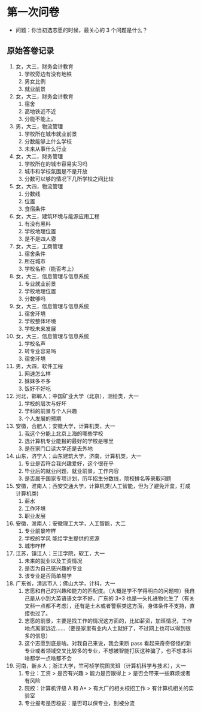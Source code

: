 # 第一次问卷

- 问题：你当初选志愿的时候，最关心的 3 个问题是什么？

## 原始答卷记录

1. 女，大三，财务会计教育
    1. 学校旁边有没有地铁
    2. 男女比例
    3. 就业前景
2. 女，大三，财务会计教育
    1. 宿舍
    2. 高地铁近不近
    3. 分能不能上。
3. 男，大三，物流管理
    1. 学校所在城市就业前景
    2. 分数能够上什么学校
    3. 未来从事什么行业
4. 女，大二，财务管理
    1. 学校所在的城市容易实习吗
    2. 城市和学校氛围是不是开放
    3. 分数可以够的情况下几所学校之间比较
5. 女，大四，物流管理
    1. 分数线
    2. 位置
    3. 食宿条件
6. 女，大三，建筑环境与能源应用工程
    1. 有没有黑料
    2. 学校地理位置
    3. 是不是四人寝
7. 女，大三，工商管理
    1. 宿舍条件
    2. 所在城市
    3. 学校名称（能否考上）
8. 女，大三，信息管理与信息系统
    1. 专业就业前景
    2. 学校地理位置
    3. 分数够吗
9. 女，大三，信息管理与信息系统
    1. 宿舍环境
    2. 学校整体环境
    3. 学校未来发展
10. 女，大三，信息管理与信息系统
    1. 学校名声
    2. 转专业容易吗
    3. 宿舍环境
11. 男，大四，软件工程
    1. 网速怎么样
    2. 妹妹多不多
    3. 饭好不好吃
12. 河北，邯郸人；中国矿业大学（北京），测绘类，大一
    1. 学校的层次与好坏
    2. 学科的前景与个人兴趣
    3. 个人发展的预期
13. 安徽，合肥人；安徽大学，计算机类，大一
    1. 我这个分能上北京上海的哪些学校
    2. 选计算机专业能报的最好的学校是哪里
    3. 是在家门口读大学还是去外地
14. 山东，济宁人；山东建筑大学，济南，计算机类，大一
    1. 专业是否符合我兴趣爱好，这个很在乎
    2. 毕业后的就业问题，就业前景，工作内容
    3. 是否属于国家专项计划，历年招生分数线，院校排名等录取问题
15. 安徽，淮南人；西安交通大学，计算机类(人工智能，但为了避免开盒，打成计算机类)
    1. 薪水
    2. 工作环境
    3. 职业发展
16. 安徽，淮南人；安徽理工大学，人工智能，大二
    1. 专业前景咋样
    2. 学校的学风 能给学生提供的资源
    3. 城市咋样
17. 江苏，镇江人；三江学院，软工，大一
    1. 未来的就业以及工资情况
    2. 是否为自己感兴趣的专业
    3. 该专业是否简单易学
18. 广东省，清远市人；佛山大学，计科，大一
    1. 志愿和自己的兴趣和能力的匹配度。（大概是学不学得明白的问题啦）我自己是从小到大英语语文学不好，广东的 3+3 也是一头扎进物化生了（有关文科一点都不考虑），还有是土木或者警察类这方面，身体条件不支持，直接也过了。
    2. 志愿的前景，主要是找工作的情况这方面的，比如薪资，加班情况，工作地点离家远近……（要是家里有业内人士就好了，不过网上也可以得到很多的信息）
    3. 这个志愿到底是啥。对我自己来说，我会果断 pass 看起来奇奇怪怪的新专业或者领域交叉比较多的专业，不想被智能打灰这种骗了，也不想本科啥都学一点啥都不会
19. 河南，新乡人；浙江大学，竺可桢学院图灵班（计算机科学与技术），大一
    1. 专业：工资 > 是否有兴趣 > 能力是否跟得上 > 是否会带来一些麻烦或者有风险
    2. 院校：计算机评级 A 和 A+ > 有大厂的相关校招工作 > 有计算机相关的实验室
    3. 专业报考是否稳妥：是否可以保专业，别被分流
